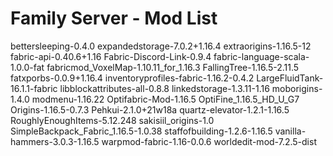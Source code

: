 # Family Server - Mod List<br/>
bettersleeping-0.4.0
expandedstorage-7.0.2+1.16.4
extraorigins-1.16.5-12
fabric-api-0.40.6+1.16
Fabric-Discord-Link-0.9.4
fabric-language-scala-1.0.0-fat
fabricmod_VoxelMap-1.10.11_for_1.16.3
FallingTree-1.16.5-2.11.5
fatxporbs-0.0.9+1.16.4
inventoryprofiles-fabric-1.16.2-0.4.2
LargeFluidTank-16.1.1-fabric
libblockattributes-all-0.8.8
linkedstorage-1.3.11-1.16
moborigins-1.4.0
modmenu-1.16.22
Optifabric-Mod-1.16.5
OptiFine_1.16.5_HD_U_G7
Origins-1.16.5-0.7.3
Pehkui-2.1.0+21w18a
quartz-elevator-1.2.1-1.16.5
RoughlyEnoughItems-5.12.248
sakisiil_origins-1.0
SimpleBackpack_Fabric_1.16.5-1.0.38
staffofbuilding-1.2.6-1.16.5
vanilla-hammers-3.0.3-1.16.5
warpmod-fabric-1.16-0.0.6
worldedit-mod-7.2.5-dist
